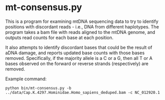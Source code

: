 # mt-consensus.py

This is a program for examining mtDNA sequencing data to try to identify positions with discordant reads - i.e., DNA from different haplotypes.
The program takes a bam file with reads aligned to the mtDNA genome, and outputs read counts for each base at each position.

It also attempts to identify discordant bases that could be the result of aDNA damage, and reports updated base counts with those bases removed.
Specifically, if the majority allele is a C or a G, then all T or A bases observed on the forward or reverse strands (respectively) are removed.

Example command:

`python bin/mt-consensus.py -b ../data/Cap.K.4297.Hominidae.Homo_sapiens_deduped.bam -c NC_012920.1`
